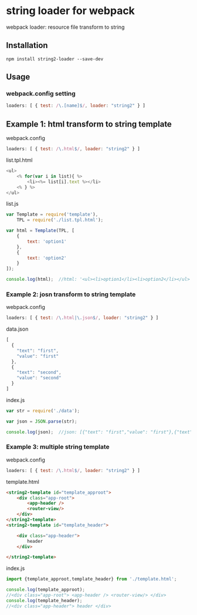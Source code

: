 # string loader for webpack

webpack loader: resource file transform to string

## Installation

`npm install string2-loader --save-dev`

## Usage

### webpack.config setting
``` javascript
loaders: [ { test: /\.[name]$/, loader: "string2" } ]
```

## Example 1: html transform to string template

 webpack.config
``` javascript
loaders: [ { test: /\.html$/, loader: "string2" } ]
```

list.tpl.html
``` javascript
<ul>
    <% for(var i in list){ %>
        <li><%= list[i].text %></li>
    <% } %>
</ul>
```
list.js
``` javascript
var Template = require('template'),
    TPL = require('./list.tpl.html');

var html = Template(TPL, [
    {
        text: 'option1'
    },
    {
        text: 'option2'
    }
]);

console.log(html);  //html: '<ul><li>option1</li><li>option2</li></ul>'
```

### Example 2: josn transform to string template

webpack.config
``` javascript
loaders: [ { test: /\.html|\.json$/, loader: "string2" } ]
```

data.json
``` javascript
[
  {
    "text": "first",
    "value": "first"
  },
  {
    "text": "second",
    "value": "second"
  }
]
```

index.js
``` javascript
var str = require('./data');

var json = JSON.parse(str);

console.log(json);  //json: [{"text": "first","value": "first"},{"text": "second","value": "second"}]
```




### Example 3: multiple string template


webpack.config
``` javascript
loaders: [ { test: /\.html$/, loader: "string2" } ]
```

template.html
``` html
<string2-template id="template_approot">
    <div class="app-root">
        <app-header />
        <router-view/>
    </div>
</string2-template>
<string2-template id="template_header">

    <div class="app-header">
        header
    </div>

</string2-template>
```

index.js
``` javascript
import {template_approot,template_header} from './template.html';

console.log(template_approot);
//<div class="app-root"> <app-header /> <router-view/> </div>
console.log(template_header);
//<div class="app-header"> header </div>
```